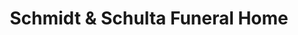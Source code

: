 ---
title: "Schmidt & Schulta Funeral Home"
url: /wittenberg/schmidt-und-schulta-funeral-home/
shop: Bestattungen
---
